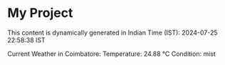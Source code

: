 # My Project

This content is dynamically generated in Indian Time (IST): 2024-07-25 22:58:38 IST


Current Weather in Coimbatore:
Temperature: 24.88 °C
Condition: mist
